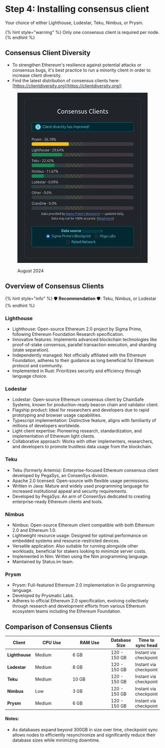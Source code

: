 # Step 4: Installing consensus client

Your choice of either Lighthouse, Lodestar, Teku, Nimbus, or Prysm.

{% hint style="warning" %}
Only one consensus client is required per node.
{% endhint %}

## **Consensus Client Diversity**

* To strengthen Ethereum's resilience against potential attacks or consensus bugs, it's best practice to run a minority client in order to increase client diversity.
* Find the latest distribution of consensus clients here: [https://clientdiversity.org](https://clientdiversity.org/)

<figure><img src="../../../../../.gitbook/assets/image (1) (1) (1).png" alt=""><figcaption><p>August 2024</p></figcaption></figure>

## Overview of Consensus Clients

{% hint style="info" %}
:shield: **Recommendation** :shield:: Teku, Nimbus, or Lodestar
{% endhint %}

### Lighthouse

* Lighthouse: Open-source Ethereum 2.0 project by Sigma Prime, following Ethereum Foundation Research specification.
* Innovative features: Implements advanced blockchain technologies like proof-of-stake consensus, parallel transaction execution, and sharding (state separation).
* Independently managed: Not officially affiliated with the Ethereum Foundation, adheres to their guidance as long beneficial for Ethereum protocol and community.
* Implemented in Rust: Prioritizes security and efficiency through language choice.

### Lodestar

* Lodestar: Open-source Ethereum consensus client by ChainSafe Systems, known for production-ready beacon chain and validator client.
* Flagship product: Ideal for researchers and developers due to rapid prototyping and browser usage capabilities.
* Typescript implementation: Distinctive feature, aligns with familiarity of millions of developers worldwide.
* Light client expertise: Pioneering research, standardization, and implementation of Ethereum light clients.
* Collaborative approach: Works with other implementers, researchers, and developers to promote trustless data usage from the blockchain.

### Teku

* Teku (formerly Artemis): Enterprise-focused Ethereum consensus client developed by PegaSys, an ConsenSys division.
* Apache 2.0 licensed: Open-source with flexible usage permissions.
* Written in Java: Mature and widely used programming language for increased institutional appeal and security requirements.
* Developed by PegaSys: An arm of ConsenSys dedicated to creating enterprise-ready Ethereum clients and tools.

### Nimbus

* Nimbus: Open-source Ethereum client compatible with both Ethereum 2.0 and Ethereum 1.0.
* Lightweight resource usage: Designed for optimal performance on embedded systems and resource-restricted devices.
* Versatile application: Also suitable for running alongside other workloads, beneficial for stakers looking to minimize server costs.
* Implemented in Nim: Written using the Nim programming language.
* Maintained by Status.im team.

### Prysm

* Prysm: Full-featured Ethereum 2.0 implementation in Go programming language.
* Developed by Prysmatic Labs.
* Adheres to official Ethereum 2.0 specification, evolving collectively through research and development efforts from various Ethereum ecosystem teams including the Ethereum Foundation.

## Comparison of Consensus Clients

<table><thead><tr><th>Client</th><th width="108">CPU Use</th><th width="111">RAM Use</th><th>Database Size</th><th>Time to sync head</th></tr></thead><tbody><tr><td><strong>Lighthouse</strong></td><td>Medium</td><td>6 GB</td><td>120 - 150 GB</td><td>Instant via checkpoint</td></tr><tr><td><strong>Lodestar</strong></td><td>Medium</td><td>8 GB</td><td>120 - 150 GB</td><td>Instant via checkpoint</td></tr><tr><td><strong>Teku</strong></td><td>Medium</td><td>10 GB</td><td>120 - 150 GB</td><td>Instant via checkpoint</td></tr><tr><td><strong>Nimbus</strong></td><td>Low</td><td>3 GB</td><td>120 - 150 GB</td><td>Instant via checkpoint</td></tr><tr><td><strong>Prysm</strong></td><td>Medium</td><td>6 GB</td><td>120 - 150 GB</td><td>Instant via checkpoint</td></tr></tbody></table>

#### Notes:

* As databases expand beyond 300GB in size over time, checkpoint sync allows nodes to efficiently resynchronize and significantly reduce their database sizes while minimizing downtime.
